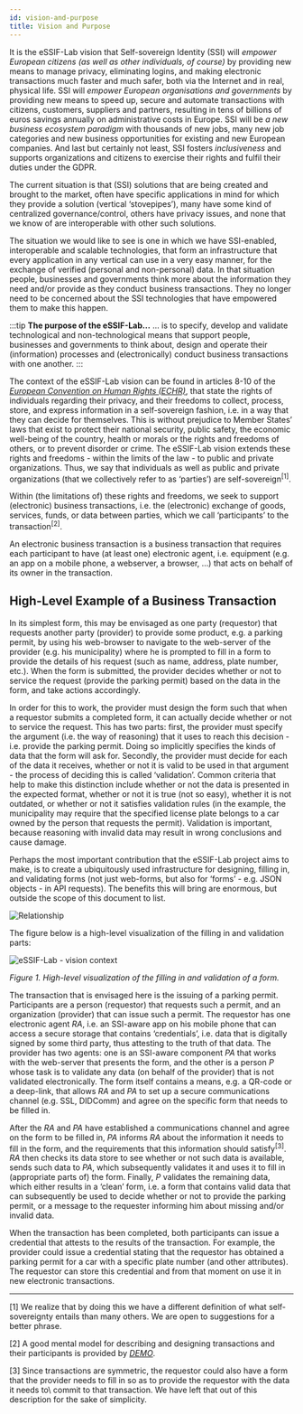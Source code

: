 ```yaml
---
id: vision-and-purpose
title: Vision and Purpose
---
```


It is the eSSIF-Lab vision that Self-sovereign Identity (SSI) will *empower European citizens (as well as other individuals, of course)* by providing new means to manage privacy, eliminating logins, and making electronic transactions much faster and much safer, both via the Internet and in real, physical life. SSI will *empower European organisations and governments* by providing new means to speed up, secure and automate transactions with citizens, customers, suppliers and partners, resulting in tens of billions of euros savings annually on administrative costs in Europe. SSI will be *a new business ecosystem paradigm* with thousands of new jobs, many new job categories and new business opportunities for existing and new European companies. And last but certainly not least, SSI fosters *inclusiveness* and supports organizations and citizens to exercise their rights and fulfil their duties under the GDPR.

The current situation is that (SSI) solutions that are being created and brought to the market, often have specific applications in mind for which they provide a solution (vertical ‘stovepipes’), many have some kind of centralized governance/control, others have privacy issues, and none that we know of are interoperable with other such solutions.

The situation we would like to see is one in which we have SSI-enabled, interoperable and scalable technologies, that form an infrastructure that every application in any vertical can use in a very easy manner, for the exchange of verified (personal and non-personal) data. In that situation people, businesses and governments think more about the information they need and/or provide as they conduct business transactions. They no longer need to be concerned about the SSI technologies that have empowered them to make this happen.

:::tip **The purpose of the eSSIF-Lab...**
... is to specify, develop and validate technological and non-technological means that support people, businesses and governments to think about, design and operate their (information) processes and (electronically) conduct business transactions with one another.
:::

The context of the eSSIF-Lab vision can be found in articles 8-10 of the [*European Convention on Human Rights (ECHR)*](https://www.echr.coe.int/Pages/home.aspx?p=basictexts/convention), that state the rights of individuals regarding their privacy, and their freedoms to collect, process, store, and express information in a self-sovereign fashion, i.e. in a way that they can decide for themselves. This is without prejudice to Member States’ laws that exist to protect their national security, public safety, the economic well-being of the country, health or morals or the rights and freedoms of others, or to prevent disorder or crime. The eSSIF-Lab vision extends these rights and freedoms - within the limits of the law - to public and private organizations. Thus, we say that individuals as well as public and private organizations (that we collectively refer to as ‘parties’) are self-sovereign<sup>[1]</sup>.

Within (the limitations of) these rights and freedoms, we seek to support (electronic) business transactions, i.e. the (electronic) exchange of goods, services, funds, or data between parties, which we call ‘participants’ to the transaction<sup>[2]</sup>.

An electronic business transaction is a business transaction that requires each participant to have (at least one) electronic agent, i.e. equipment (e.g. an app on a mobile phone, a webserver, a browser, …) that acts on behalf of its owner in the transaction.

## High-Level Example of a Business Transaction

In its simplest form, this may be envisaged as one party (requestor) that requests another party (provider) to provide some product, e.g. a parking permit, by using his web-browser to navigate to the web-server of the provider (e.g. his municipality) where he is prompted to fill in a form to provide the details of his request (such as name, address, plate number, etc.). When the form is submitted, the provider decides whether or not to service the request (provide the parking permit) based on the data in the form, and take actions accordingly.

In order for this to work, the provider must design the form such that when a requestor submits a completed form, it can actually decide whether or not to service the request. This has two parts: first, the provider must specify the argument (i.e. the way of reasoning) that it uses to reach this decision - i.e. provide the parking permit. Doing so implicitly specifies the kinds of data that the form will ask for. Secondly, the provider must decide for each of the data it receives, whether or not it is valid to be used in that argument - the process of deciding this is called ‘validation’. Common criteria that help to make this distinction include whether or not the data is presented in the expected format, whether or not it is true (not so easy), whether it is not outdated, or whether or not it satisfies validation rules (in the example, the municipality may require that the specified license plate belongs to a car owned by the person that requests the permit). Validation is important, because reasoning with invalid data may result in wrong conclusions and cause damage.

Perhaps the most important contribution that the eSSIF-Lab project aims to make, is to create a ubiquitously used infrastructure for designing, filling in, and validating forms (not just web-forms, but also for ‘forms’ - e.g. JSON objects - in API requests). The benefits this will bring are enormous, but outside the scope of this document to list.

![Relationship](https://essif-lab.pages.grnet.gr/framework//images/Relationship-among-eSSIF-Lab-open-calls.png)

The figure below is a high-level visualization of the filling in and validation parts:

![eSSIF-Lab - vision context](https://essif-lab.pages.grnet.gr/framework//images/vision-context.png)

*Figure 1. High-level visualization of the filling in and validation of a form.*

The transaction that is envisaged here is the issuing of a parking permit. Participants are a person (requestor) that requests such a permit, and an organization (provider) that can issue such a permit. The requestor has one electronic agent *RA*, i.e. an SSI-aware app on his mobile phone that can access a secure storage that contains ‘credentials’, i.e. data that is digitally signed by some third party, thus attesting to the truth of that data. The provider has two agents: one is an SSI-aware component *PA* that works with the web-server that presents the form, and the other is a person *P* whose task is to validate any data (on behalf of the provider) that is not validated electronically. The form itself contains a means, e.g. a QR-code or a deep-link, that allows *RA* and *PA* to set up a secure communications channel (e.g. SSL, DIDComm) and agree on the specific form that needs to be filled in.

After the *RA* and *PA* have established a communications channel and agree on the form to be filled in, *PA* informs *RA* about the information it needs to fill in the form, and the requirements that this information should satisfy<sup>[3]</sup>. *RA* then checks its data store to see whether or not such data is available, sends such data to *PA*, which subsequently validates it and uses it to fill in (appropriate parts of) the form. Finally, *P* validates the remaining data, which either results in a ‘clean’ form, i.e. a form that contains valid data that can subsequently be used to decide whether or not to provide the parking permit, or a message to the requester informing him about missing and/or invalid data.

When the transaction has been completed, both participants can issue a credential that attests to the results of the transaction. For example, the provider could issue a credential stating that the requestor has obtained a parking permit for a car with a specific plate number (and other attributes). The requestor can store this credential and from that moment on use it in new electronic transactions.

--------

[1] We realize that by doing this we have a different definition of what self-sovereignty entails than many others. We are open to suggestions for a better phrase.

[2] A good mental model for describing and designing transactions and their participants is provided by [*DEMO*](https://en.wikipedia.org/wiki/Design_%26_Engineering_Methodology_for_Organizations).

[3] Since transactions are symmetric, the requestor could also have a form that the provider needs to fill in so as to provide the requestor with the data it needs to\ commit to that transaction. We have left that out of this description for the sake of simplicity. 